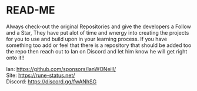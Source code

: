 # READ-ME
Always check-out the original Repositories and give the developers a Follow and a Star, They have put alot of time and wnergy into creating the projects for you to use and build upon in your learning process. 
If you have something too add or feel that there is a repository that should be added too the repo then reach out to Ian on Discord and let him know he will get right onto it!!

Ian: https://github.com/sponsors/IanWONeill/ \
Site: https://rune-status.net/ \
Discord: https://discord.gg/fwANhSG
